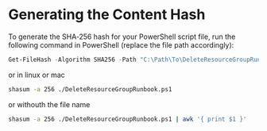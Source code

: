 # Generating the Content Hash

To generate the SHA‑256 hash for your PowerShell script file,
run the following command in PowerShell (replace the file path accordingly):

```powershell
Get-FileHash -Algorithm SHA256 -Path "C:\Path\To\DeleteResourceGroupRunbook.ps1" | Select -ExpandProperty Hash
```

or in linux or mac

```bash
shasum -a 256 ./DeleteResourceGroupRunbook.ps1
```

or withouth the file name

```bash
shasum -a 256 ./DeleteResourceGroupRunbook.ps1 | awk '{ print $1 }'
```
